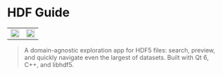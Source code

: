 # HDF Guide

<table>
    <tr>
        <td width="50%">
            <a href="https://user-images.githubusercontent.com/8785025/140624541-e0ce8af0-38d9-425f-a7e0-eae1afaf2ccd.png">
                <img src="https://user-images.githubusercontent.com/8785025/140624541-e0ce8af0-38d9-425f-a7e0-eae1afaf2ccd.png" width="100%">
            </a>
        </td>
        <td width="50%">
            <a href="https://user-images.githubusercontent.com/8785025/140624690-438a26bc-95bc-4fb2-be69-dfae9bd27c32.png">
                <img src="https://user-images.githubusercontent.com/8785025/140624690-438a26bc-95bc-4fb2-be69-dfae9bd27c32.png" width="100%">
            </a>
        </td>
    </tr>
</table>

> A domain-agnostic exploration app for HDF5 files: search, preview, and quickly navigate even the largest of datasets. Built with Qt 6, C++, and libhdf5.
